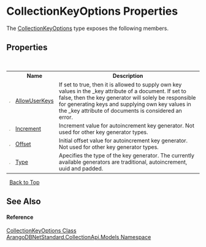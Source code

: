 # CollectionKeyOptions Properties
 

The <a href="e3a7983a-b36d-09b3-3a47-669404986ae5">CollectionKeyOptions</a> type exposes the following members.


## Properties
&nbsp;<table><tr><th></th><th>Name</th><th>Description</th></tr><tr><td>![Public property](media/pubproperty.gif "Public property")</td><td><a href="d6d71865-bf1d-ff62-9888-42cb55b3c8ac">AllowUserKeys</a></td><td>
If set to true, then it is allowed to supply own key values in the _key attribute of a document. If set to false, then the key generator will solely be responsible for generating keys and supplying own key values in the _key attribute of documents is considered an error.</td></tr><tr><td>![Public property](media/pubproperty.gif "Public property")</td><td><a href="256a4641-a0d9-d712-6a4c-b768f8fea641">Increment</a></td><td>
Increment value for autoincrement key generator. Not used for other key generator types.</td></tr><tr><td>![Public property](media/pubproperty.gif "Public property")</td><td><a href="6b53eaf0-fc93-eebd-2927-d9242a43b23b">Offset</a></td><td>
Initial offset value for autoincrement key generator. Not used for other key generator types.</td></tr><tr><td>![Public property](media/pubproperty.gif "Public property")</td><td><a href="1cb7c6c0-02e3-dc47-6a2c-30367936cf95">Type</a></td><td>
Apecifies the type of the key generator. The currently available generators are traditional, autoincrement, uuid and padded.</td></tr></table>&nbsp;
<a href="#collectionkeyoptions-properties">Back to Top</a>

## See Also


#### Reference
<a href="e3a7983a-b36d-09b3-3a47-669404986ae5">CollectionKeyOptions Class</a><br /><a href="eddef630-2e74-9b99-ee5b-91305adea48b">ArangoDBNetStandard.CollectionApi.Models Namespace</a><br />